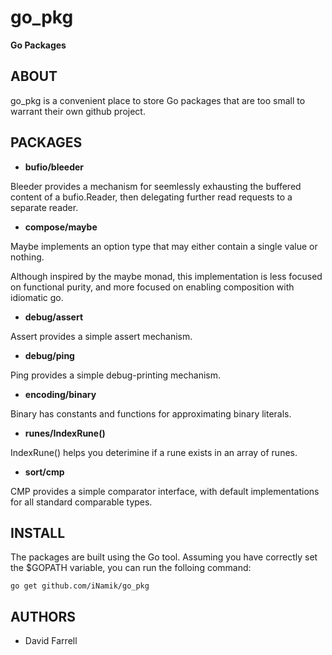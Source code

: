go_pkg
======

**Go Packages**


ABOUT
-----

go_pkg is a convenient place to store Go packages that are too small to warrant their own github project.


PACKAGES
--------

 * **bufio/bleeder**

 Bleeder provides a mechanism for seemlessly exhausting the buffered content of
 a bufio.Reader, then delegating further read requests to a separate reader.

 * **compose/maybe**

 Maybe implements an option type that may either contain a single value or nothing.

 Although inspired by the maybe monad, this implementation is less focused on functional purity,
 and more focused on enabling composition with idiomatic go.

 * **debug/assert**

 Assert provides a simple assert mechanism.

 * **debug/ping**

 Ping provides a simple debug-printing mechanism.

 * **encoding/binary**

 Binary has constants and functions for approximating binary literals.

 * **runes/IndexRune()**

 IndexRune() helps you deterimine if a rune exists in an array of runes.

 * **sort/cmp**

 CMP provides a simple comparator interface, with default implementations for all standard comparable types.



INSTALL
-------

The packages are built using the Go tool.  Assuming you have correctly set the
$GOPATH variable, you can run the folloing command:

	go get github.com/iNamik/go_pkg


AUTHORS
-------

 * David Farrell
